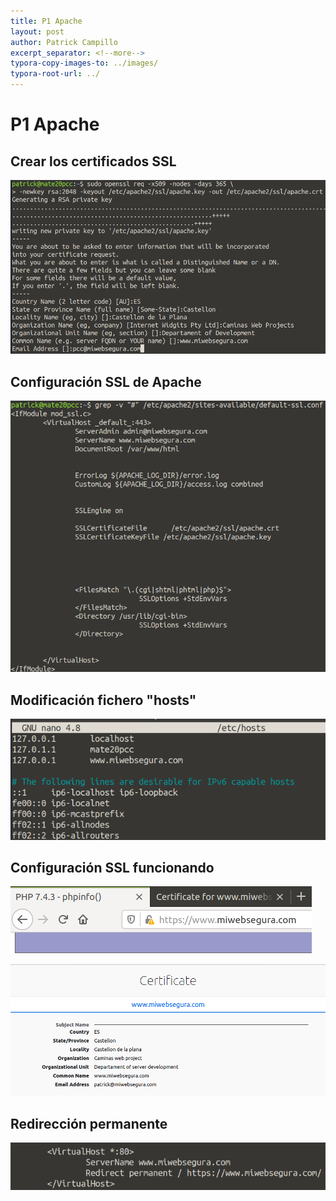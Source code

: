 ```yaml
---
title: P1 Apache
layout: post
author: Patrick Campillo
excerpt_separator: <!--more-->
typora-copy-images-to: ../images/
typora-root-url: ../
---
```


# P1 Apache

## Crear los certificados SSL

![](/images/p1apache/1.png)





## Configuración SSL de Apache

![](/images/p1apache/2.png)





## Modificación fichero "hosts"

![](/images/p1apache/3.png)





## Configuración SSL funcionando

![](/images/p1apache/6.png)



![](/images/p1apache/5.png)





## Redirección permanente

![](/images/p1apache/7.png)
